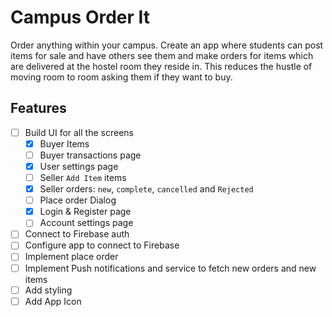 # Campus Order It

 Order anything within your campus. Create an app where students can post items for sale and have
  others see them and make orders for items which are delivered at the hostel room they reside in.
 This reduces the hustle of moving room to room asking them if they want to buy.

 ## Features

 - [ ] Build UI for all the screens
    - [x] Buyer Items
    - [ ] Buyer transactions page
    - [x] User settings page
    - [ ] Seller `Add Item` items 
    - [x] Seller orders: `new`, `complete`, `cancelled` and `Rejected` 
    - [ ] Place order Dialog
    - [x] Login & Register page
    - [ ] Account settings page
 - [ ] Connect to Firebase auth
 - [ ] Configure app to connect to Firebase 
 - [ ] Implement place order
 - [ ] Implement Push notifications and service to fetch new orders and new items 
 - [ ] Add styling
 - [ ] Add App Icon
